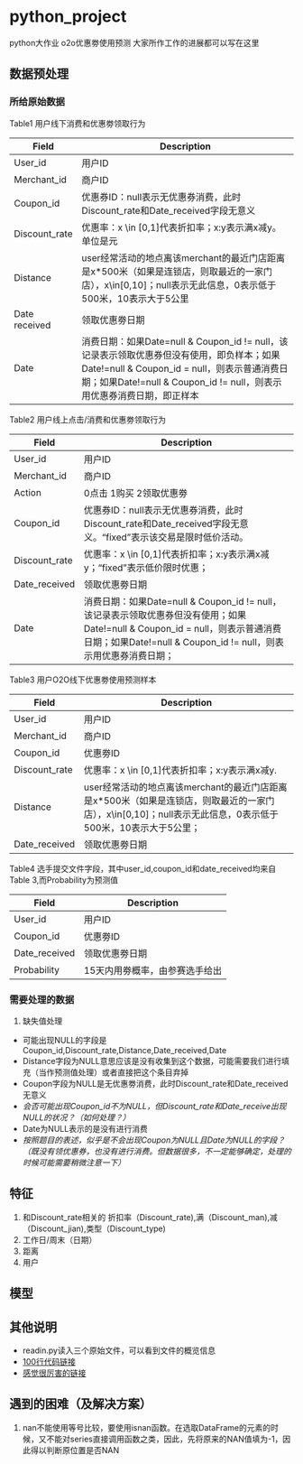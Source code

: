 # python_project
python大作业
o2o优惠劵使用预测
大家所作工作的进展都可以写在这里

## 数据预处理
### 所给原始数据
Table1 用户线下消费和优惠劵领取行为

|Field|Description|
|--|--|
|User_id|用户ID|
|Merchant_id|商户ID|
|Coupon_id|优惠券ID：null表示无优惠券消费，此时Discount_rate和Date_received字段无意义|
|Discount_rate|优惠率：x \in [0,1]代表折扣率；x:y表示满x减y。单位是元|
|Distance|user经常活动的地点离该merchant的最近门店距离是x*500米（如果是连锁店，则取最近的一家门店），x\in[0,10]；null表示无此信息，0表示低于500米，10表示大于5公里|
|Date received|领取优惠劵日期|
|Date|	消费日期：如果Date=null & Coupon_id != null，该记录表示领取优惠券但没有使用，即负样本；如果Date!=null & Coupon_id = null，则表示普通消费日期；如果Date!=null & Coupon_id != null，则表示用优惠券消费日期，即正样本|

Table2 用户线上点击/消费和优惠劵领取行为

|Field|Description|
|--|--|
|User_id|用户ID|
|Merchant_id|商户ID|
|Action|0点击 1购买 2领取优惠劵|
|Coupon_id|优惠券ID：null表示无优惠券消费，此时Discount_rate和Date_received字段无意义。“fixed”表示该交易是限时低价活动。|
|Discount_rate|优惠率：x \in [0,1]代表折扣率；x:y表示满x减y；“fixed”表示低价限时优惠；|
|Date_received|领取优惠劵日期|
|Date|消费日期：如果Date=null & Coupon_id != null，该记录表示领取优惠券但没有使用；如果Date!=null & Coupon_id = null，则表示普通消费日期；如果Date!=null & Coupon_id != null，则表示用优惠券消费日期；|

Table3 用户O2O线下优惠劵使用预测样本

|Field|Description|
|--|--|
|User_id|用户ID|
|Merchant_id|商户ID|
|Coupon_id|优惠劵ID|
|Discount_rate|优惠率：x \in [0,1]代表折扣率；x:y表示满x减y.|
|Distance|user经常活动的地点离该merchant的最近门店距离是x*500米（如果是连锁店，则取最近的一家门店），x\in[0,10]；null表示无此信息，0表示低于500米，10表示大于5公里；|
|Date_received|领取优惠劵日期|

Table4 选手提交文件字段，其中user_id,coupon_id和date_received均来自Table 3,而Probability为预测值

|Field|Description|
|--|--|
|User_id|用户ID|
|Coupon_id|优惠劵ID|
|Date_received|领取优惠劵日期|
|Probability|15天内用劵概率，由参赛选手给出|

### 需要处理的数据
1. 缺失值处理
- 可能出现NULL的字段是Coupon_id,Discount_rate,Distance,Date_received,Date
- Distance字段为NULL意思应该是没有收集到这个数据，可能需要我们进行填充（当作预测值处理）或者直接把这个条目弃掉
- Coupon字段为NULL是无优惠劵消费，此时Discount_rate和Date_received无意义
- *会否可能出现Coupon_id不为NULL，但Discount_rate和Date_receive出现NULL的状况？（如何处理？）*
- Date为NULL表示的是没有进行消费
- *按照题目的表述，似乎是不会出现Coupon为NULL且Date为NULL的字段？（既没有领优惠券，也没有进行消费。但数据很多，不一定能够确定，处理的时候可能需要稍微注意一下）*

## 特征
1. 和Discount_rate相关的
折扣率（Discount_rate),满（Discount_man),减（Discount_jian),类型（Discount_type)
2. 工作日/周末（日期）
3. 距离
4. 用户

## 模型

## 其他说明
- readin.py读入三个原始文件，可以看到文件的概览信息
- [100行代码链接](https://tianchi.aliyun.com/course/courseConsole?spm=5176.12282070.0.0.e6c02042YHb4OP&courseId=263&chapterIndex=1&sectionIndex=1)
- [感觉很厉害的链接](https://tianchi.aliyun.com/notebook-ai/detail?spm=5176.12586969.1002.3.29281b48a8MasP&postId=58107)
## 遇到的困难（及解决方案）
1. nan不能使用等号比较，要使用isnan函数。在选取DataFrame的元素的时候，又不能对series直接调用函数之类，因此，先将原来的NAN值填为-1，因此得以判断原位置是否NAN